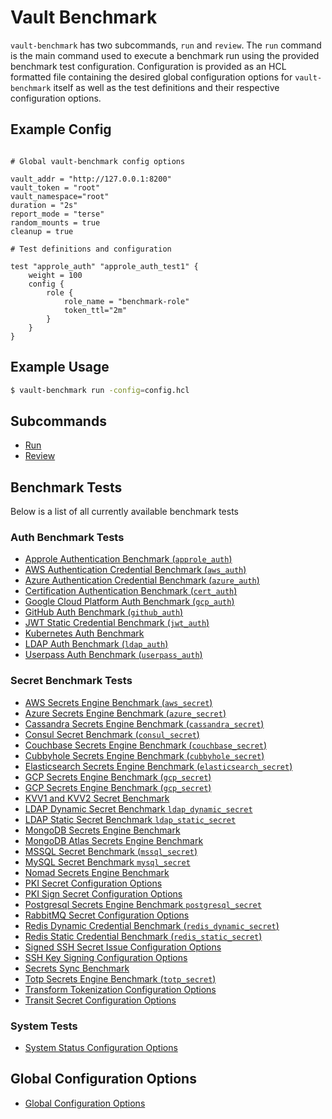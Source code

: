 # Vault Benchmark

`vault-benchmark` has two subcommands, `run` and `review`. The `run` command is the main command used to execute a benchmark run using the provided benchmark test configuration. Configuration is provided as an HCL formatted file containing the desired global configuration options for `vault-benchmark` itself as well as the test definitions and their respective configuration options.

## Example Config

```hcl

# Global vault-benchmark config options

vault_addr = "http://127.0.0.1:8200"
vault_token = "root"
vault_namespace="root"
duration = "2s"
report_mode = "terse"
random_mounts = true
cleanup = true

# Test definitions and configuration

test "approle_auth" "approle_auth_test1" {
    weight = 100
    config {
        role {
            role_name = "benchmark-role"
            token_ttl="2m"
        }
    }
}
```

## Example Usage

```bash
$ vault-benchmark run -config=config.hcl
```

## Subcommands

- [Run](commands/run.md)
- [Review](commands/review.md)

## Benchmark Tests

Below is a list of all currently available benchmark tests

### Auth Benchmark Tests

- [Approle Authentication Benchmark (`approle_auth`)](tests/auth-approle.md)
- [AWS Authentication Credential Benchmark (`aws_auth`)](tests/auth-aws.md)
- [Azure Authentication Credential Benchmark (`azure_auth`)](tests/auth-azure.md)
- [Certification Authentication Benchmark (`cert_auth`)](tests/auth-certificate.md)
- [Google Cloud Platform Auth Benchmark (`gcp_auth`)](tests/auth-gcp.md)
- [GitHub Auth Benchmark (`github_auth`)](tests/auth-github.md)
- [JWT Static Credential Benchmark (`jwt_auth`)](tests/auth-jwt.md)
- [Kubernetes Auth Benchmark](tests/auth-k8s.md)
- [LDAP Auth Benchmark (`ldap_auth`)](tests/auth-ldap.md)
- [Userpass Auth Benchmark (`userpass_auth`)](tests/auth-userpass.md)

### Secret Benchmark Tests

- [AWS Secrets Engine Benchmark (`aws_secret`)](tests/secret-aws.md)
- [Azure Secrets Engine Benchmark (`azure_secret`)](tests/secret-azure.md)
- [Cassandra Secrets Engine Benchmark (`cassandra_secret`)](tests/secret-cassandra.md)
- [Consul Secret Benchmark (`consul_secret`)](tests/secret-consul.md)
- [Couchbase Secrets Engine Benchmark (`couchbase_secret`)](tests/secret-couchbase.md)
- [Cubbyhole Secrets Engine Benchmark (`cubbyhole_secret`)](tests/secret-cubbyhole.md)
- [Elasticsearch Secrets Engine Benchmark (`elasticsearch_secret`)](tests/secret-elasticsearch.md)
- [GCP Secrets Engine Benchmark (`gcp_secret`)](tests/secret-gcp.md)
- [GCP Secrets Engine Benchmark (`gcp_secret`)](tests/secret-impersonate-gcp.md)
- [KVV1 and KVV2 Secret Benchmark](tests/secret-kv.md)
- [LDAP Dynamic Secret Benchmark `ldap_dynamic_secret`](tests/secret-ldap-dynamic.md)
- [LDAP Static Secret Benchmark `ldap_static_secret`](tests/secret-ldap-static.md)
- [MongoDB Secrets Engine Benchmark](tests/secret-mongo.md)
- [MongoDB Atlas Secrets Engine Benchmark](tests/secret-mongodb-atlas.md)
- [MSSQL Secret Benchmark (`mssql_secret`)](tests/secret-mssql.md)
- [MySQL Secret Benchmark `mysql_secret`](tests/secret-mysql.md)
- [Nomad Secrets Engine Benchmark](tests/secret-nomad.md)
- [PKI Secret Configuration Options](tests/secret-pki-issue.md)
- [PKI Sign Secret Configuration Options](tests/secret-pki-sign.md)
- [Postgresql Secrets Engine Benchmark `postgresql_secret`](tests/secret-postgresql.md)
- [RabbitMQ Secret Configuration Options](tests/secret-rabbit.md)
- [Redis Dynamic Credential Benchmark (`redis_dynamic_secret`)](tests/secret-redis-dynamic.md)
- [Redis Static Credential Benchmark (`redis_static_secret`)](tests/secret-redis-static.md)
- [Signed SSH Secret Issue Configuration Options](tests/secret-ssh-issue.md)
- [SSH Key Signing Configuration Options](tests/secret-ssh-sign.md)
- [Secrets Sync Benchmark](tests/secret-sync.md)
- [Totp Secrets Engine Benchmark (`totp_secret`)](tests/secret-totp.md)
- [Transform Tokenization Configuration Options](tests/secret-transform-tokenization.md)
- [Transit Secret Configuration Options](tests/secret-transit.md)

### System Tests

- [System Status Configuration Options](tests/system-status.md)

## Global Configuration Options

- [Global Configuration Options](global-configs.md)

